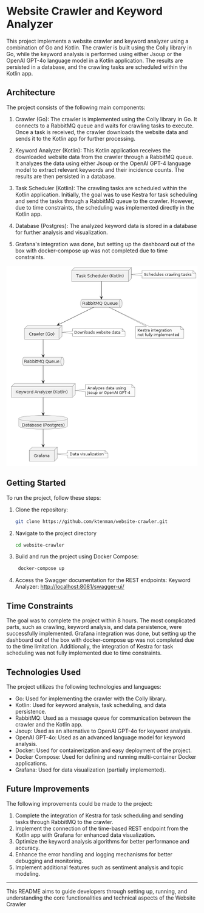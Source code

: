 # Website Crawler and Keyword Analyzer

This project implements a website crawler and keyword analyzer using a combination of Go and Kotlin. The crawler is
built using the Colly library in Go, while the keyword analysis is performed using either Jsoup or the OpenAI GPT-4o
language model in a Kotlin application. The results are persisted in a database, and the crawling tasks are scheduled
within the Kotlin app.

## Architecture

The project consists of the following main components:

1. Crawler (Go): The crawler is implemented using the Colly library in Go. It connects to a RabbitMQ queue and waits for
   crawling tasks to execute. Once a task is received, the crawler downloads the website data and sends it to the Kotlin
   app for further processing.

2. Keyword Analyzer (Kotlin): This Kotlin application receives the downloaded website data from the crawler through a
   RabbitMQ queue. It analyzes the data using either Jsoup or the OpenAI GPT-4 language model to extract relevant
   keywords and their incidence counts. The results are then persisted in a database.

3. Task Scheduler (Kotlin): The crawling tasks are scheduled within the Kotlin application. Initially, the goal was to
   use Kestra for task scheduling and send the tasks through a RabbitMQ queue to the crawler. However, due to time
   constraints, the scheduling was implemented directly in the Kotlin app.

4. Database (Postgres): The analyzed keyword data is stored in a database for further analysis and visualization.

5. Grafana's integration was done, but setting up the dashboard out of the box with docker-compose up was not completed
   due to time constraints.

![Website Crawler Architecture](diagram.png)

## Getting Started

To run the project, follow these steps:

1. Clone the repository:
    ```bash
    git clone https://github.com/ktenman/website-crawler.git
    ```
2. Navigate to the project directory
    ```bash
    cd website-crawler
    ```
3. Build and run the project using Docker Compose:
   ```bash
    docker-compose up 
    ```

4. Access the Swagger documentation for the REST endpoints:
   Keyword Analyzer: [http://localhost:8081/swagger-ui/](http://localhost:8081/swagger-ui/)

## Time Constraints

The goal was to complete the project within 8 hours. The most complicated parts, such as crawling, keyword analysis, and
data persistence, were successfully implemented. Grafana integration was done, but setting up the dashboard out of the
box with docker-compose up was not completed due to the time limitation. Additionally, the integration of Kestra for
task scheduling was not fully implemented due to time constraints.

## Technologies Used

The project utilizes the following technologies and languages:

* Go: Used for implementing the crawler with the Colly library.
* Kotlin: Used for keyword analysis, task scheduling, and data persistence.
* RabbitMQ: Used as a message queue for communication between the crawler and the Kotlin app.
* Jsoup: Used as an alternative to OpenAI GPT-4o for keyword analysis.
* OpenAI GPT-4o: Used as an advanced language model for keyword analysis.
* Docker: Used for containerization and easy deployment of the project.
* Docker Compose: Used for defining and running multi-container Docker applications.
* Grafana: Used for data visualization (partially implemented).

## Future Improvements

The following improvements could be made to the project:

1. Complete the integration of Kestra for task scheduling and sending tasks through RabbitMQ to the crawler.
2. Implement the connection of the time-based REST endpoint from the Kotlin app with Grafana for enhanced data
   visualization.
3. Optimize the keyword analysis algorithms for better performance and accuracy.
4. Enhance the error handling and logging mechanisms for better debugging and monitoring.
5. Implement additional features such as sentiment analysis and topic modeling.

---
This README aims to guide developers through setting up, running, and understanding the core functionalities and
technical aspects of the Website Crawler 
